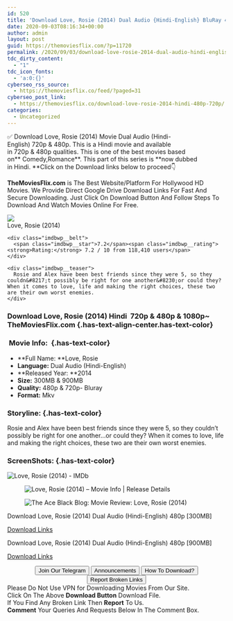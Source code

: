 ```yaml
---
id: 520
title: 'Download Love, Rosie (2014) Dual Audio {Hindi-English} BluRay 480p [300MB] || 720p [900MB]'
date: 2020-09-03T08:16:34+00:00
author: admin
layout: post
guid: https://themoviesflix.com/?p=11720
permalink: /2020/09/03/download-love-rosie-2014-dual-audio-hindi-english-bluray-480p-300mb-720p-900mb/
tdc_dirty_content:
  - "1"
tdc_icon_fonts:
  - 'a:0:{}'
cyberseo_rss_source:
  - https://themoviesflix.co/feed/?paged=31
cyberseo_post_link:
  - https://themoviesflix.co/download-love-rosie-2014-hindi-480p-720p/
categories:
  - Uncategorized
---
```

✅ Download Love, Rosie (2014)&nbsp;Movie&nbsp;Dual Audio (Hindi-English)&nbsp;720p&nbsp;&&nbsp;480p. This is a Hindi movie and available in&nbsp;720p&nbsp;&&nbsp;480p&nbsp;qualities. This is one of the best movies based on**&nbsp;Comedy,Romance**. This part of this series is&nbsp;**now dubbed in&nbsp;Hindi.&nbsp;**Click on the Download links below to proceed👇

**TheMoviesFlix.com**&nbsp;is The Best Website/Platform For Hollywood HD Movies. We Provide Direct Google Drive Download Links For Fast And Secure Downloading. Just Click On Download Button And Follow Steps To Download And Watch Movies Online For Free.

<div class="imdbwp imdbwp--movie dark">
  <div class="imdbwp__thumb">
    <a class="imdbwp__link" target="_blank" title="Love, Rosie" href="https://www.imdb.com/title/tt1638002/" rel="nofollow noopener noreferrer"><img class="imdbwp__img" src="https://m.media-amazon.com/images/M/MV5BMTk0Mzg1MTU1MF5BMl5BanBnXkFtZTgwMjU3ODI2MzE@._V1_SX300.jpg" /></a>
  </div>
  
  <div class="imdbwp__content">
    <div class="imdbwp__header">
      <span class="imdbwp__title">Love, Rosie</span> (2014)
    </div>
    
    <div class="imdbwp__belt">
      <span class="imdbwp__star">7.2</span><span class="imdbwp__rating"><strong>Rating:</strong> 7.2 / 10 from 118,410 users</span>
    </div>
    
    <div class="imdbwp__teaser">
      Rosie and Alex have been best friends since they were 5, so they couldn&#8217;t possibly be right for one another&#8230;or could they? When it comes to love, life and making the right choices, these two are their own worst enemies.
    </div>
  </div>
</div>

### Download Love, Rosie (2014) Hindi&nbsp; 720p & 480p & 1080p~ TheMoviesFlix.com {.has-text-align-center.has-text-color}

### &nbsp;Movie Info:&nbsp; {.has-text-color}

  * **Full Name:&nbsp;**Love, Rosie
  * **Language:**&nbsp;Dual Audio (Hindi-English)
  * **Released Year:&nbsp;**2014
  * **Size:**&nbsp;300MB & 900MB
  * **Quality:**&nbsp;480p & 720p- Bluray
  * **Format:**&nbsp;Mkv

### Storyline: {.has-text-color}

Rosie and Alex have been best friends since they were 5, so they couldn’t possibly be right for one another…or could they? When it comes to love, life and making the right choices, these two are their own worst enemies.

### ScreenShots: {.has-text-color}<figure class="wp-block-image alignwide">

![Love, Rosie (2014) - IMDb](https://m.media-amazon.com/images/M/MV5BMTk2OTUwOTMyNl5BMl5BanBnXkFtZTgwOTM4NDM2MzE@._V1_CR0,60,640,360_AL_UX477_CR0,0,477,268_AL_.jpg) </figure> <figure class="wp-block-image">![Love, Rosie (2014) – Movie Info | Release Details](https://www.releasedetails.com/wp-content/uploads/2018/10/200727-fanart.jpg)</figure> <figure class="wp-block-image">![The Ace Black Blog: Movie Review: Love, Rosie (2014)](https://1.bp.blogspot.com/-ZFA8C5V-Er4/XojETXJzpJI/AAAAAAAAegM/7PxVF8caKbYNIrg6-YWjOtyf3PUv3wphQCEwYBhgLKs4DAMBZVoCgBNrtbcCPydKCzSuqTVDoUEWG6UIU6fEsNjkh0jcCl1J01oVg1LO02wL1VnrivOul5ek_Awp5qvbR3f22pyoUwdLf00VOwznu2LG7ZugnvqBDmihWGyYzr0mJicmsF-ni0lJmDaT4ZoKmDGymq00AEc3MqfwO9jvg6GEYBqVHLwiGTUZ0QRgO6OrY8orB2ZXVBbE_7FYhDhBfhavrWEaHcRcDpO-ufUpX7ZWL6JQIcWZ7ygMUslFyjAh-d0BwmHKUq4XzYjR_JOtoBCD-N8iE3OMHjxaMr_qXBNA_pviBtxyb4WBIfMyIy52qwqL9yXgnkb92d16iNo4XX2oygAsqlcuHwLHq1XgsUlKV96Km9jDJUVhDTx30IB05Ux2gKezVfsrkq98y9GJ23JA5Rrnjb61tFiwkXOrcqI3pYB6mOctYeaszcW1ukIZfp341AOUloYjXg0S1Sya9Es15FQOEJrvwnjYUWdizI7S99IekaDkH7DYp71qQQShquN1hTe-9g87FQBSJtgFrzjfwGeoND188IMsb9pQUc59OjvUrVSPH-j6klilDsSw9jZIwo2oxtOwZxoqib4qDme2bhpFeQ4ZDdK2V_7-uMMGNo_QF/s1600/Love%2BRosie%2B1.png)</figure> 

<p class="has-text-align-center has-text-color has-medium-font-size">
  Download Love, Rosie (2014) Dual Audio (Hindi-English) 480p [300MB]
</p>

<span class="mb-center maxbutton-3-center"><span class="maxbutton-3-container mb-container"><a class="maxbutton-3 maxbutton maxbutton-post-button" target="_blank" rel="nofollow noopener noreferrer" href="https://coinquint.com/a10050/"><span class="mb-text">Download Links</span></a></span></span>

<p class="has-text-align-center has-text-color has-medium-font-size">
  Download Love, Rosie (2014) Dual Audio (Hindi-English) 480p [900MB]
</p>

<span class="mb-center maxbutton-3-center"><span class="maxbutton-3-container mb-container"><a class="maxbutton-3 maxbutton maxbutton-post-button" target="_blank" rel="nofollow noopener noreferrer" href="https://coinquint.com/a10052/"><span class="mb-text">Download Links</span></a></span></span>

<center>
</center>

<center>
  <a href="https://t.me/themoviesflixcom" target="_blank" data-wpel-link="external" rel="nofollow external noopener noreferrer"><button class="button button5">Join Our Telegram</button></a> <a href="https://themoviesflix.co/download-love-rosie-2014-hindi-480p-720p/#" target="_blank" data-wpel-link="external" rel="nofollow external noopener noreferrer"><button class="button button5">Announcements</button></a> <a href="https://themoviesflix.com/how-to-download/" target="_blank" data-wpel-link="external" rel="nofollow external noopener noreferrer"><button class="button button5">How To Download?</button></a> <a href="https://themoviesflix.co/download-love-rosie-2014-hindi-480p-720p/#" target="_blank" data-wpel-link="external" rel="nofollow external noopener noreferrer"><button class="button button5">Report Broken Links</button></a>
</center>

<div class="alert alert-danger">
  Please Do Not Use VPN for Downloading Movies From Our Site.
</div>

<div class="alert alert-success">
  Click On The Above <strong>Download Button</strong> Download File.
</div>

<div class="alert alert-warning">
  If You Find Any Broken Link Then <strong>Report</strong> To Us.
</div>

<div class="alert alert-info">
  <strong>Comment</strong> Your Queries And Requests Below In The Comment Box.
</div>